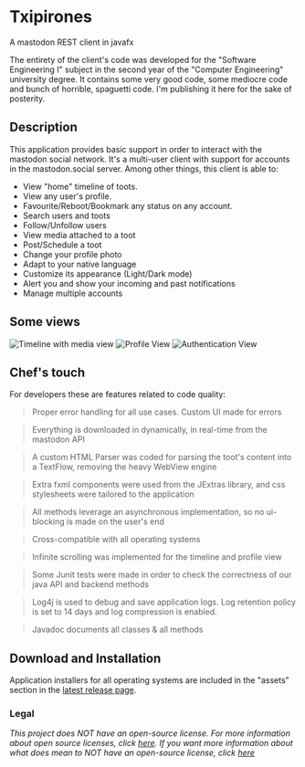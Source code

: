 # Txipirones
A mastodon REST client in javafx

The entirety of the client's code was developed for the "Software Engineering I" subject in the second year of the "Computer Engineering" university degree.
It contains some very good code, some mediocre code and bunch of horrible, spaguetti code. I'm publishing it here for the sake of posterity.

## Description
This application provides basic support in order to interact with the mastodon social network. It's a multi-user client with support for accounts in the mastodon.social server. Among other things, this client is able to:
- View "home" timeline of toots.
- View any user's profile.
- Favourite/Reboot/Bookmark any status on any account.
- Search users and toots
- Follow/Unfollow users
- View media attached to a toot
- Post/Schedule a toot
- Change your profile photo
- Adapt to your native language
- Customize its appearance (Light/Dark mode)
- Alert you and show your incoming and past notifications
- Manage multiple accounts

## Some views
![Timeline with media view](https://i.imgur.com/DEaF0jG.png)
![Profile View](https://i.imgur.com/0l628SX.png)
![Authentication View](https://github.com/UPV-EHU-Bilbao/txipirones-mastodonFX/assets/61473739/f9b91a6d-cb77-43d1-a36c-cef7f91475c2)

## Chef's touch
For developers these are features related to code quality:

> Proper error handling for all use cases. Custom UI made for errors

> Everything is downloaded in dynamically, in real-time from the mastodon API

> A custom HTML Parser was coded for parsing the toot's content into a TextFlow, removing the heavy WebView engine

> Extra fxml components were used from the JExtras library, and css stylesheets were tailored to the application 

> All methods leverage an asynchronous implementation, so no ui-blocking is made on the user's end

> Cross-compatible with all operating systems

> Infinite scrolling was implemented for the timeline and profile view

> Some Junit tests were made in order to check the correctness of our java API and backend methods

> Log4j is used to debug and save application logs. Log retention policy is set to 14 days and log compression is enabled.

> Javadoc documents all classes & all methods


## Download and Installation
Application installers for all operating systems are included in the "assets" section in the [latest release page](https://github.com/nicoagr/txipironclient/releases/latest).

### Legal
*This project does NOT have an open-source license. For more information about open source licenses, click [here](https://opensource.org/faq). If you want more information about what does mean to NOT have an open-source license, click [here](https://choosealicense.com/no-permission/)*
